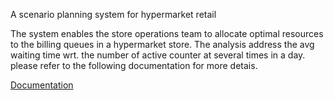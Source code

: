 A scenario planning system for hypermarket retail

The system enables the store operations team to allocate optimal resources to the billing queues in a hypermarket store. The analysis address the avg waiting time wrt. the number of active counter at several times in a day.
please refer to the following documentation for more detais.  

[Documentation](https://docs.google.com/document/d/e/2PACX-1vRhsOnmGWcXK5IK3tKcSj3JHfhV2vmS9Lan5_FCgMdytKyCFzgp95q7wsqcYnpSxp1UcMVy0zq3-XCk/pub)
